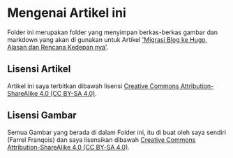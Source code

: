 # Mengenai Artikel ini
Folder ini merupakan folder yang menyimpan berkas-berkas gambar dan markdown yang akan di gunakan untuk Artikel ['Migrasi Blog ke Hugo, Alasan dan Rencana Kedepan nya'](https://farrel.franqois.id/migrasi-ke-hugo-dan-rencana-kedepannya/).

## Lisensi Artikel
Artikel ini saya terbitkan dibawah lisensi [Creative Commons Attribution-ShareAlike 4.0 (CC BY-SA 4.0)](https://creativecommons.org/licenses/by-sa/4.0/).

## Lisensi Gambar
Semua Gambar yang berada di dalam Folder ini, itu di buat oleh saya sendiri (Farrel Franqois) dan saya lisensikan dibawah [Creative Commons Attribution-ShareAlike 4.0 (CC BY-SA 4.0)](https://creativecommons.org/licenses/by-sa/4.0/).

